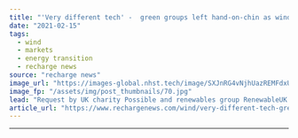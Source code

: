 ```yaml
---
title: "'Very different tech' -  green groups left hand-on-chin as wind turbine emoji bid refused"
date: "2021-02-15"
tags: 
  - wind
  - markets
  - energy transition
  - recharge news
source: "recharge news"
image_url: "https://images-global.nhst.tech/image/SXJnRG4vNjhUazREMFdxUUsxdUV3TlhVMG12L2tOZ2ZzR1Y2QnI5a0xjYz0=/nhst/binary/9e6fe3f2e4532d5dbc5c36feb3453071"
image_fp: "/assets/img/post_thumbnails/70.jpg"
lead: "Request by UK charity Possible and renewables group RenewableUK for new messaging icon rejected as 'too similar to windmill' by world-standard body Unicode"
article_url: "https://www.rechargenews.com/wind/very-different-tech-green-groups-left-hand-on-chin-as-wind-turbine-emoji-bid-refused/2-1-963314"
---
```


---
